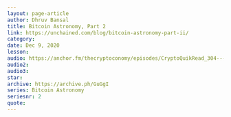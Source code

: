 ```yaml
---
layout: page-article
author: Dhruv Bansal
title: Bitcoin Astronomy, Part 2
link: https://unchained.com/blog/bitcoin-astronomy-part-ii/
category: 
date: Dec 9, 2020
lesson: 
audio: https://anchor.fm/thecryptoconomy/episodes/CryptoQuikRead_304---Bitcoin-Astronomy-Part-2---Dhruv-Bansal-e6flns
audio2: 
audio3: 
star: 
archive: https://archive.ph/GuGgI
series: Bitcoin Astronomy
seriesnr: 2
quote: 
---
```

